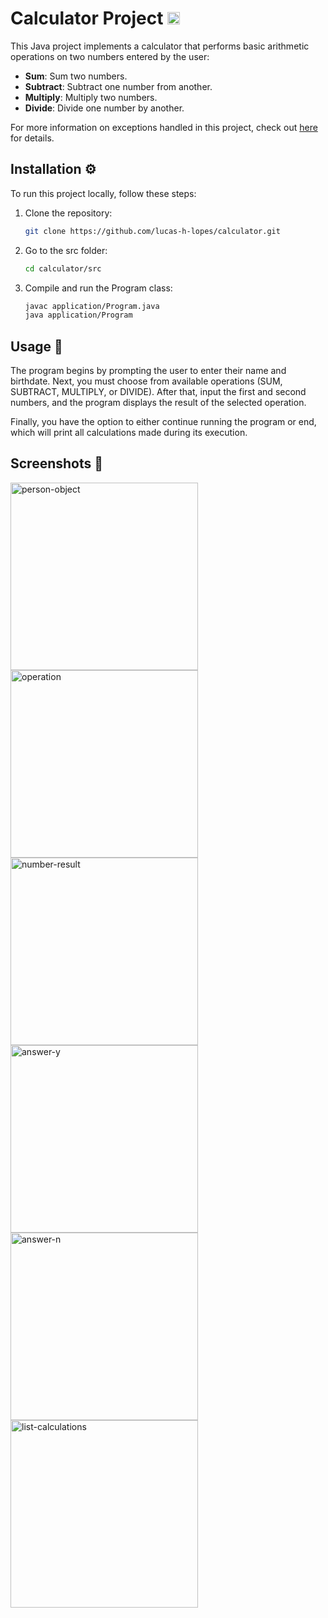 # Calculator Project  <img src="https://emojicdn.elk.sh/📟" width="20" height="20" alt="calculator">

This Java project implements a calculator that performs basic arithmetic operations on two numbers entered by the user:

- **Sum**: Sum two numbers.
- **Subtract**: Subtract one number from another.
- **Multiply**: Multiply two numbers.
- **Divide**: Divide one number by another.

For more information on exceptions handled in this project, check out [here](https://github.com/lucas-h-lopes/calculator/blob/main/src/README.md) for details.

## Installation ⚙️

To run this project locally, follow these steps:

1. Clone the repository:
   ```bash
   git clone https://github.com/lucas-h-lopes/calculator.git
   
2. Go to the src folder: 
    ```bash 
   cd calculator/src

3. Compile and run the Program class:
    ```bash
   javac application/Program.java
   java application/Program

## Usage 🧠

The program begins by prompting the user to enter their name and birthdate. Next, you must choose from available operations (SUM, SUBTRACT, MULTIPLY, or DIVIDE). After that, input the first and second numbers, and the program displays the result of the selected operation.

Finally, you have the option to either continue running the program or end, which will print all calculations made during its execution.

## Screenshots 📸

<img src="https://raw.githubusercontent.com/lucas-h-lopes/calculator/main/images/program-execution/person-object.png" alt="person-object" width="300">

<img src="https://raw.githubusercontent.com/lucas-h-lopes/calculator/main/images/program-execution/operation-enum.png" alt="operation" width="300">

<img src="https://raw.githubusercontent.com/lucas-h-lopes/calculator/main/images/program-execution/numbers-and-result.png" alt="number-result" width="300">

<img src="https://raw.githubusercontent.com/lucas-h-lopes/calculator/main/images/program-execution/answer-yes.png" alt="answer-y" width="300">

<img src="https://raw.githubusercontent.com/lucas-h-lopes/calculator/main/images/program-execution/answer-no.png" alt="answer-n" width="300">

<img src="https://i.imgur.com/61VFlei.png" alt="list-calculations" width="300">
